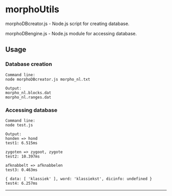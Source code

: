 morphoUtils
==========

morphoDBcreator.js - Node.js script for creating database.

morphoDBengine.js - Node.js module for accessing database.


## Usage

### Database creation

```
Command line:
node morphoDBcreator.js morpho_nl.txt

Output:
morpho_nl.blocks.dat
morpho_nl.ranges.dat

```

### Accessing database

```
Command line:
node test.js

Output:
honden => hond
test1: 6.515ms

zygoten => zygoot, zygote
test2: 10.397ms

afknabbelt => afknabbelen
test3: 0.463ms

{ data: [ 'klassiek' ], word: 'klassiekst', dicinfo: undefined }
test4: 6.257ms

```
<hr>

